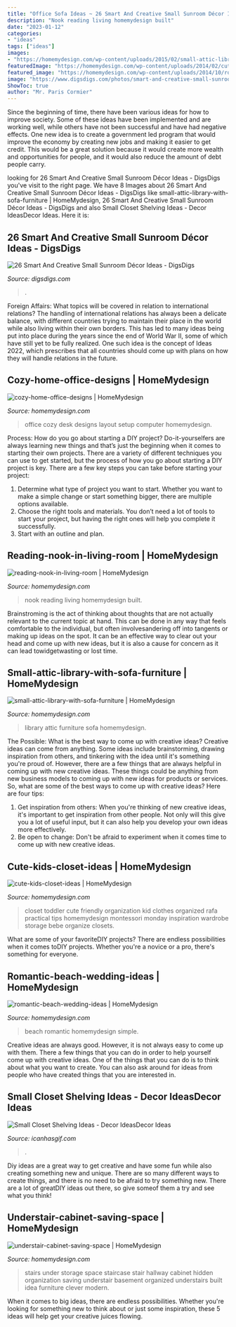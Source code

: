 ```yaml
---
title: "Office Sofa Ideas ~ 26 Smart And Creative Small Sunroom Décor Ideas"
description: "Nook reading living homemydesign built"
date: "2023-01-12"
categories:
- "ideas"
tags: ["ideas"]
images:
- "https://homemydesign.com/wp-content/uploads/2015/02/small-attic-library-with-sofa-furniture.jpg"
featuredImage: "https://homemydesign.com/wp-content/uploads/2014/02/cute-kids-closet-ideas.jpg"
featured_image: "https://homemydesign.com/wp-content/uploads/2014/10/romantic-beach-wedding-ideas.jpg"
image: "https://www.digsdigs.com/photos/smart-and-creative-small-sunroom-decor-ideas-19-554x738.jpg"
ShowToc: true
author: "Mr. Paris Cormier"
---
```



Since the beginning of time, there have been various ideas for how to improve society. Some of these ideas have been implemented and are working well, while others have not been successful and have had negative effects. One new idea is to create a government led program that would improve the economy by creating new jobs and making it easier to get credit. This would be a great solution because it would create more wealth and opportunities for people, and it would also reduce the amount of debt people carry.

	

		
looking for 26 Smart And Creative Small Sunroom Décor Ideas - DigsDigs you've visit to the right page. We have 8 Images about 26 Smart And Creative Small Sunroom Décor Ideas - DigsDigs like small-attic-library-with-sofa-furniture | HomeMydesign, 26 Smart And Creative Small Sunroom Décor Ideas - DigsDigs and also Small Closet Shelving Ideas - Decor IdeasDecor Ideas. Here it is:
		
    
## 26 Smart And Creative Small Sunroom Décor Ideas - DigsDigs

<img loading=lazy src="https://www.digsdigs.com/photos/smart-and-creative-small-sunroom-decor-ideas-19-554x738.jpg" onerror="this.onerror=null;this.src='https://tse2.mm.bing.net/th?id=OIP.70lKe7gUgz9tRijs7FkvtgHaJ3&amp;pid=15.1';" alt="26 Smart And Creative Small Sunroom Décor Ideas - DigsDigs">

_Source: digsdigs.com_

>. 

	

Foreign Affairs: What topics will be covered in relation to international relations?
The handling of international relations has always been a delicate balance, with different countries trying to maintain their place in the world while also living within their own borders. This has led to many ideas being put into place during the years since the end of World War II, some of which have still yet to be fully realized. One such idea is the concept of Ideas 2022, which prescribes that all countries should come up with plans on how they will handle relations in the future.

    
## Cozy-home-office-designs | HomeMydesign

<img loading=lazy src="https://homemydesign.com/wp-content/uploads/2019/04/cozy-home-office-designs.jpg" onerror="this.onerror=null;this.src='https://tse3.mm.bing.net/th?id=OIP.YnGk-Rwcwuj1DK9YSCi4YQHaLH&amp;pid=15.1';" alt="cozy-home-office-designs | HomeMydesign">

_Source: homemydesign.com_

>office cozy desk designs layout setup computer homemydesign. 

	

Process: How do you go about starting a DIY project?
Do-it-yourselfers are always learning new things and that’s just the beginning when it comes to starting their own projects. There are a variety of different techniques you can use to get started, but the process of how you go about starting a DIY project is key. 
There are a few key steps you can take before starting your project:

1. Determine what type of project you want to start. Whether you want to make a simple change or start something bigger, there are multiple options available.
2. Choose the right tools and materials. You don’t need a lot of tools to start your project, but having the right ones will help you complete it successfully. 
3. Start with an outline and plan.

    
## Reading-nook-in-living-room | HomeMydesign

<img loading=lazy src="https://homemydesign.com/wp-content/uploads/2014/11/reading-nook-in-living-room.jpg" onerror="this.onerror=null;this.src='https://tse2.mm.bing.net/th?id=OIP.vh1v3yvrtDEhrrRQbi2QKwHaJ4&amp;pid=15.1';" alt="reading-nook-in-living-room | HomeMydesign">

_Source: homemydesign.com_

>nook reading living homemydesign built. 

	

Brainstroming is the act of thinking about thoughts that are not actually relevant to the current topic at hand. This can be done in any way that feels comfortable to the individual, but often involvesandering off into tangents or making up ideas on the spot. It can be an effective way to clear out your head and come up with new ideas, but it is also a cause for concern as it can lead towidgetwasting or lost time.

    
## Small-attic-library-with-sofa-furniture | HomeMydesign

<img loading=lazy src="https://homemydesign.com/wp-content/uploads/2015/02/small-attic-library-with-sofa-furniture.jpg" onerror="this.onerror=null;this.src='https://tse4.mm.bing.net/th?id=OIP.QT9U4UbT0P8nybaqDi6UTQHaJ3&amp;pid=15.1';" alt="small-attic-library-with-sofa-furniture | HomeMydesign">

_Source: homemydesign.com_

>library attic furniture sofa homemydesign. 

	

The Possible: What is the best way to come up with creative ideas?
Creative ideas can come from anything. Some ideas include brainstorming, drawing inspiration from others, and tinkering with the idea until it's something you're proud of. However, there are a few things that are always helpful in coming up with new creative ideas. These things could be anything from new business models to coming up with new ideas for products or services. So, what are some of the best ways to come up with creative ideas? Here are four tips: 
1) Get inspiration from others: When you're thinking of new creative ideas, it's important to get inspiration from other people. Not only will this give you a lot of useful input, but it can also help you develop your own ideas more effectively. 
2) Be open to change: Don't be afraid to experiment when it comes time to come up with new creative ideas.

    
## Cute-kids-closet-ideas | HomeMydesign

<img loading=lazy src="https://homemydesign.com/wp-content/uploads/2014/02/cute-kids-closet-ideas.jpg" onerror="this.onerror=null;this.src='https://tse4.mm.bing.net/th?id=OIP.FvDVXwO404QczBvKFS8QjgHaLH&amp;pid=15.1';" alt="cute-kids-closet-ideas | HomeMydesign">

_Source: homemydesign.com_

>closet toddler cute friendly organization kid clothes organized rafa practical tips homemydesign montessori monday inspiration wardrobe storage bebe organize closets. 

	

What are some of your favoriteDIY projects?
There are endless possibilities when it comes toDIY projects. Whether you're a novice or a pro, there's something for everyone.

    
## Romantic-beach-wedding-ideas | HomeMydesign

<img loading=lazy src="https://homemydesign.com/wp-content/uploads/2014/10/romantic-beach-wedding-ideas.jpg" onerror="this.onerror=null;this.src='https://tse1.mm.bing.net/th?id=OIP.zMBNnkSVjkkzSLaiiT243gHaLe&amp;pid=15.1';" alt="romantic-beach-wedding-ideas | HomeMydesign">

_Source: homemydesign.com_

>beach romantic homemydesign simple. 

	

Creative ideas are always good. However, it is not always easy to come up with them. There a few things that you can do in order to help yourself come up with creative ideas. One of the things that you can do is to think about what you want to create. You can also ask around for ideas from people who have created things that you are interested in.

    
## Small Closet Shelving Ideas - Decor IdeasDecor Ideas

<img loading=lazy src="https://www.icanhasgif.com/wp-content/uploads/2016/05/Small-Closet-Shelving-Ideas.jpg" onerror="this.onerror=null;this.src='https://tse2.mm.bing.net/th?id=OIP.ssqf6V2Ky-8n8i5wUo_ccAHaLI&amp;pid=15.1';" alt="Small Closet Shelving Ideas - Decor IdeasDecor Ideas">

_Source: icanhasgif.com_

>. 

	

Diy ideas are a great way to get creative and have some fun while also creating something new and unique. There are so many different ways to create things, and there is no need to be afraid to try something new. There are a lot of greatDIY ideas out there, so give someof them a try and see what you think!

    
## Understair-cabinet-saving-space | HomeMydesign

<img loading=lazy src="https://homemydesign.com/wp-content/uploads/2014/04/understair-cabinet-saving-space.jpg" onerror="this.onerror=null;this.src='https://tse1.mm.bing.net/th?id=OIP.CO5IHHJ_7hR9YrZDsuWlJwHaLT&amp;pid=15.1';" alt="understair-cabinet-saving-space | HomeMydesign">

_Source: homemydesign.com_

>stairs under storage space staircase stair hallway cabinet hidden organization saving understair basement organized understairs built idea furniture clever modern. 

	

When it comes to big ideas, there are endless possibilities. Whether you're looking for something new to think about or just some inspiration, these 5 ideas will help get your creative juices flowing.

